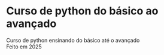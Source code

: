 # Curso de python do básico ao avançado

Curso de python ensinando do básico até o avançado  
Feito em 2025